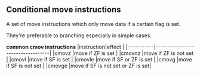 ## Conditional move instructions

A set of move instructions which only move data if a certain flag is set.

They're preferable to branching especially in simple cases.

**common cmov instructions**
|instruction|effect                            |
|-----------|----------------------------------|
|cmovz      |move if ZF is set                 |
|cmovnz     |move if ZF is not set             |
|cmovl      |move if SF is set                 |
|cmovle     |move if SF or ZF is set           |
|cmovg      |move if SF is not set             |
|cmovge     |move if SF is not set or ZF is set|
